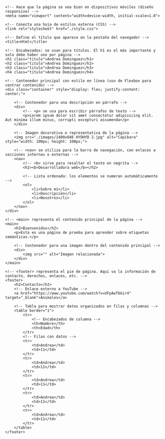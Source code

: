 <!DOCTYPE html>
<html lang="en">
<head>
    <!-- Esta etiqueta define el tipo de documento: HTML5 -->
    <meta charset="UTF-8"> <!-- Permite mostrar caracteres especiales como ñ, tildes, símbolos -->
    
    <!-- Hace que la página se vea bien en dispositivos móviles (diseño responsive) -->
    <meta name="viewport" content="width=device-width, initial-scale=1.0">
    
    <!-- Conecta una hoja de estilos externa (CSS) -->
    <link rel="stylesheet" href="./style.css">
    
    <!-- Define el título que aparece en la pestaña del navegador -->
    <title>Html</title>
</head>
<body>

    <!-- Encabezados: se usan para títulos. El h1 es el más importante y solo debe haber uno por página -->
    <h1 class="titulo">Andrea Dominguez</h1>
    <h2 class="titulo">Andrea Dominguez</h2>
    <h3 class="titulo">Andrea Dominguez</h3>
    <h4 class="titulo">Andrea Dominguez</h4>

    <!-- Contenedor principal con estilo en línea (uso de Flexbox para centrar contenido) -->
    <div class="container" style="display: flex; justify-content: center;">

        <!-- Contenedor para una descripción en párrafo -->
        <div>
            <!-- <p> se usa para escribir párrafos de texto -->
            <p>Lorem ipsum dolor sit amet consectetur adipisicing elit. Aut minima illum minus, corrupti excepturi assumenda</p>
        </div>

        <!-- Imagen decorativa o representativa de la página -->
        <img src="./images/1400x846 HYDHYD 2.jpg" alt="Capibara" style="width: 100px; height: 100px;">

        <!-- <nav> se utiliza para la barra de navegación, con enlaces a secciones internas o externas -->
        <nav> 
            <!-- <b> sirve para resaltar el texto en negrita -->
            <h2><b>Desarrolladora web</b></h2> 

            <!-- Lista ordenada: los elementos se numeran automáticamente -->
            <ol>
                <li>Sobre mí</li>
                <li>Descripción</li>
                <li>Nosotros</li>
            </ol>
        </nav> 
    </div>

    <!-- <main> representa el contenido principal de la página -->
    <main>
        <h2>Bienvenidos</h2>
        <p>Esta es una página de prueba para aprender sobre etiquetas semánticas.</p>
        
        <!-- Contenedor para una imagen dentro del contenido principal -->
        <div>
            <img src="" alt="Imagen relacionada">
        </div>
    </main>

    <!-- <footer> representa el pie de página. Aquí va la información de contacto, derechos, enlaces, etc. -->
    <footer>
        <h2>Contacto</h2>
        <!-- Enlace externo a YouTube -->
        <a href="https://www.youtube.com/watch?v=UFpAwT6Gir4" target="_blank">Animales</a>

        <!-- Tabla para mostrar datos organizados en filas y columnas -->
        <table border="1">
            <tr>
                <!-- Encabezados de columna -->
                <th>Nombre</th>
                <th>Edad</th>
            </tr>
            <!-- Filas con datos -->
            <tr>
                <td>Andrea</td>
                <td>11</td>
            </tr>
            <tr>
                <td>Andrea</td>
                <td>11</td>
            </tr>
            <tr>
                <td>Andrea</td>
                <td>11</td>
            </tr>
            <tr>
                <td>Andrea</td>
                <td>11</td>
            </tr>
            <tr>
                <td>Andrea</td>
                <td>11</td>
            </tr>
        </table>
    </footer>
    
</body>
</html>
